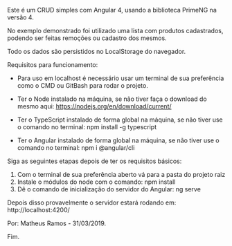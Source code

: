 Este é um CRUD simples com Angular 4, usando a biblioteca PrimeNG na versão 4.

No exemplo demonstrado foi utilizado uma lista com produtos cadastrados, podendo ser feitas remoções ou cadastro dos mesmos. 

Todo os dados são persistidos no LocalStorage do navegador.

Requisitos para funcionamento: 

* Para uso em localhost é necessário usar um terminal de sua preferência como o CMD ou GitBash para rodar o projeto.

* Ter o Node instalado na máquina, se não tiver faça o download do mesmo aqui: https://nodejs.org/en/download/current/

* Ter o TypeScript instalado de forma global na máquina, se não tiver use o comando no terminal: 
npm install -g typescript

* Ter o Angular instalado de forma global na máquina, se não tiver use o comando no terminal: npm i @angular/cli

Siga as seguintes etapas depois de ter os requisitos básicos:

1. Com o terminal de sua preferência aberto vá para a pasta do projeto raiz
2. Instale o módulos do node com o comando: npm install
3. Dê o comando de inicialização do servidor do Angular: ng serve

Depois disso provavelmente o servidor estará rodando em: http://localhost:4200/

Por: Matheus Ramos - 31/03/2019.

Fim.
